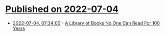 # [Published on 2022-07-04](index.md)

* [2022-07-04, 07:34:00](https://news.slashdot.org/story/22/07/04/0345201/a-library-of-books-no-one-can-read-for-100-years?utm_source=rss1.0mainlinkanon&utm_medium=feed) - [A Library of Books No One Can Read For 100 Years](https://news.slashdot.org/story/22/07/04/0345201/a-library-of-books-no-one-can-read-for-100-years?utm_source=rss1.0mainlinkanon&utm_medium=feed)
